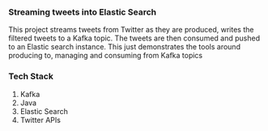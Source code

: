 ### Streaming tweets into Elastic Search
This project streams tweets from Twitter as they are produced, writes the filtered tweets to 
a Kafka topic. The tweets are then consumed and pushed to an Elastic search 
instance. This just demonstrates the tools around producing to, managing and consuming from Kafka topics

### Tech Stack
1. Kafka
2. Java
3. Elastic Search
4. Twitter APIs
